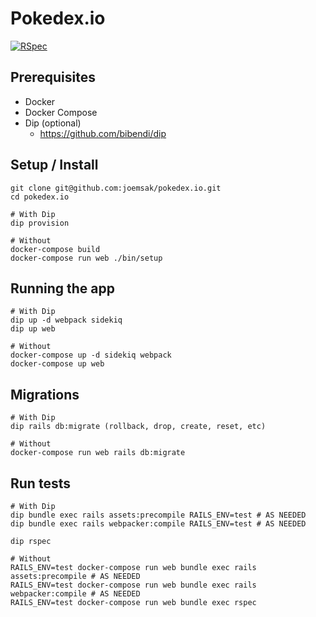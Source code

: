 # Pokedex.io

[![RSpec](https://github.com/joemsak/pokedex.io/actions/workflows/rspec.yml/badge.svg)](https://github.com/joemsak/pokedex.io/actions/workflows/rspec.yml)

## Prerequisites

* Docker
* Docker Compose
* Dip (optional)
  * https://github.com/bibendi/dip

## Setup / Install

```
git clone git@github.com:joemsak/pokedex.io.git
cd pokedex.io
```

```
# With Dip
dip provision

# Without
docker-compose build
docker-compose run web ./bin/setup
```

## Running the app

```
# With Dip
dip up -d webpack sidekiq
dip up web

# Without
docker-compose up -d sidekiq webpack
docker-compose up web
```

## Migrations

```
# With Dip
dip rails db:migrate (rollback, drop, create, reset, etc)

# Without
docker-compose run web rails db:migrate
```

## Run tests

```
# With Dip
dip bundle exec rails assets:precompile RAILS_ENV=test # AS NEEDED
dip bundle exec rails webpacker:compile RAILS_ENV=test # AS NEEDED

dip rspec

# Without
RAILS_ENV=test docker-compose run web bundle exec rails assets:precompile # AS NEEDED
RAILS_ENV=test docker-compose run web bundle exec rails webpacker:compile # AS NEEDED
RAILS_ENV=test docker-compose run web bundle exec rspec
```

